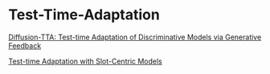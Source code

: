 # Test-Time-Adaptation
[Diffusion-TTA: Test-time Adaptation of Discriminative Models via Generative Feedback]((https://diffusion-tta.github.io/))

[Test-time Adaptation with Slot-Centric Models](https://slot-tta.github.io/)

